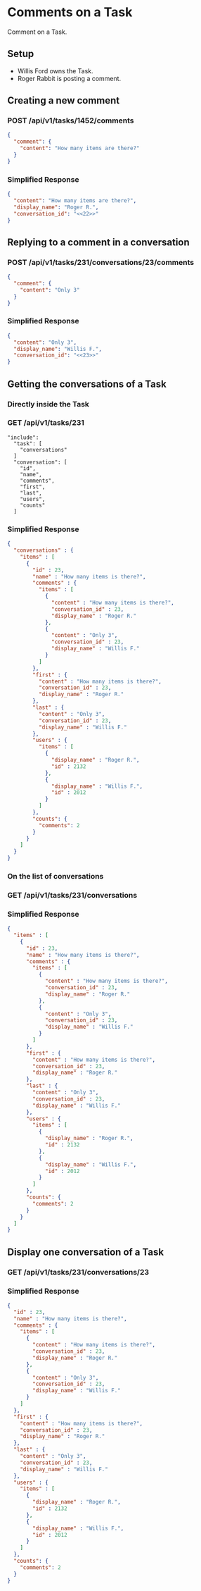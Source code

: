 # Comments on a Task

Comment on a Task.

## Setup
* Willis Ford owns the Task.
* Roger Rabbit is posting a comment.

## Creating a new comment

### POST /api/v1/tasks/1452/comments

```json
{
  "comment": {
    "content": "How many items are there?"
  }
}
```

### Simplified Response


```json
{
  "content": "How many items are there?",
  "display_name": "Roger R.",
  "conversation_id": "<<22>>"
}
```

## Replying to a comment in a conversation


### POST /api/v1/tasks/231/conversations/23/comments


```json
{
  "comment": {
    "content": "Only 3"
  }
}
```

### Simplified Response

```json
{
  "content": "Only 3",
  "display_name": "Willis F.",
  "conversation_id": "<<23>>"
}
```

## Getting the conversations of a Task

### Directly inside the Task

### GET /api/v1/tasks/231

```
"include":
  "task": [
    "conversations"
  ]
  "conversation": [
    "id",
    "name",
    "comments",
    "first",
    "last",
    "users",
    "counts"
  ]
```

### Simplified Response


```json
{
  "conversations" : {
    "items" : [
      {
        "id" : 23,
        "name" : "How many items is there?",
        "comments" : {
          "items" : [
            {
              "content" : "How many items is there?",
              "conversation_id" : 23,
              "display_name" : "Roger R."
            },
            {
              "content" : "Only 3",
              "conversation_id" : 23,
              "display_name" : "Willis F."
            }
          ]
        },
        "first" : {
          "content" : "How many items is there?",
          "conversation_id" : 23,
          "display_name" : "Roger R."
        },
        "last" : {
          "content" : "Only 3",
          "conversation_id" : 23,
          "display_name" : "Willis F."
        },
        "users" : {
          "items" : [
            {
              "display_name" : "Roger R.",
              "id" : 2132
            },
            {
              "display_name" : "Willis F.",
              "id" : 2012
            }
          ]
        },
        "counts": {
          "comments": 2
        }
      }
    ]
  }
}
```


### On the list of conversations

### GET /api/v1/tasks/231/conversations


### Simplified Response

```json
{
  "items" : [
    {
      "id" : 23,
      "name" : "How many items is there?",
      "comments" : {
        "items" : [
          {
            "content" : "How many items is there?",
            "conversation_id" : 23,
            "display_name" : "Roger R."
          },
          {
            "content" : "Only 3",
            "conversation_id" : 23,
            "display_name" : "Willis F."
          }
        ]
      },
      "first" : {
        "content" : "How many items is there?",
        "conversation_id" : 23,
        "display_name" : "Roger R."
      },
      "last" : {
        "content" : "Only 3",
        "conversation_id" : 23,
        "display_name" : "Willis F."
      },
      "users" : {
        "items" : [
          {
            "display_name" : "Roger R.",
            "id" : 2132
          },
          {
            "display_name" : "Willis F.",
            "id" : 2012
          }
        ]
      },
      "counts": {
        "comments": 2
      }
    }
  ]
}
```

## Display one conversation of a Task

### GET /api/v1/tasks/231/conversations/23


### Simplified Response


```json
{
  "id" : 23,
  "name" : "How many items is there?",
  "comments" : {
    "items" : [
      {
        "content" : "How many items is there?",
        "conversation_id" : 23,
        "display_name" : "Roger R."
      },
      {
        "content" : "Only 3",
        "conversation_id" : 23,
        "display_name" : "Willis F."
      }
    ]
  },
  "first" : {
    "content" : "How many items is there?",
    "conversation_id" : 23,
    "display_name" : "Roger R."
  },
  "last" : {
    "content" : "Only 3",
    "conversation_id" : 23,
    "display_name" : "Willis F."
  },
  "users" : {
    "items" : [
      {
        "display_name" : "Roger R.",
        "id" : 2132
      },
      {
        "display_name" : "Willis F.",
        "id" : 2012
      }
    ]
  },
  "counts": {
    "comments": 2
  }
}
```
